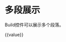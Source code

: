 # 多段展示

Build控件可以展示多个段落。

<div id="ex-build-02">
  <build ref="build" :data="data" :value="value" :errors="errors" :rules="rules" :label-width="labelWidth"></build>
  <div>
    {{value}}
  </div>
</div>
<script>
var choices = [
  {label:'选项一', value: 'A'},
  {label:'选项二', value: 'B'},
  ]
Vue.component('u-table', {
  template: '<table><tr><th>Test</th></tr><tr><td>AAA</td></tr></table>'
})
var ex_build_02 = new Vue({
  el: '#ex-build-02',
  data: function () {
    var self = this
    var data = [
      {
        name: 'basic1',
        title: '基本信息1',
        fields: [
          {name: 'str1', label: '字符串1', placeholder: '请输入...', help: '帮助信息',
            info: 'info信息', required: true, rule: {type: 'email'}},
          {name: 'str2', label: '静态字符串2', static: true, required: true, convert: function(v){
            return '<a href="#">' + v + '</a>'
            }
          },
          {name: 'select1', label: '选择', type: 'select', required: true, options: {choices: choices}},
          {name: 'select2', label: '选择', type: 'select', static: true, options: {choices: choices}},
          {name: 'rich1', label: '富文本', type: 'tinymce', options: { options: {height: 200}}},
          {name: 'grid', label: '表格', type: 'Grid', options: {
            data: {
              columns: [
                {name:'name1', title:'Name1', width:100, fixed: 'left'},
                {name:'name2', title:'Name2', width: 100, fixed: 'left'},
                {name:'name3', title:'Name3', width:100},
                {name:'name4', title:'Name4', align:'center', width:200},
              ]
            }
          }}
        ],
        layout: [
          ['str1', 'str2'],
          ['select1', 'select2'],
          ['rich1'],
          ['grid']
        ],
      },
      {
        name: 'files',
        title: '附件',
        component: 'u-table'
      },
      {
        name: 'basic2',
        title: '基本信息2',
        fields: [
          {name: 'select3', label: '选择', type: 'select', required: true, multiple: true, options: {choices: choices}
          },
          {name: 'select4', label: '选择', type: 'select', multiple: true, static: true, options: {choices: choices}
          },
        ],
        layout: [
          ['select3', 'select4'],
        ]
      },
      {
        name: 'buttons',
        buttons: [
            [{label: '查看结果', type:'primary', onClick: function(target, data){
                console.log(target, data)
              }
            }],
            [{label: '校验', type:'primary', onClick: function(target, data){
                self.$refs.build.validate(self.save)
              }
            }],
            [{label: '合并出错结果', type:'info', onClick: function(target, data){
                self.$refs.build.errors = {select1: '这是合并后的错误'}
              }
            }],
            [{label: '隐藏基本信息2', type:'info', onClick: function(target, data){
                //self.$refs.build = {select1: '这是合并后的错误'}
                self.$set(self.$refs.build.data[2], 'hidden', !self.$refs.build.data[2].hidden)
              }
            }],
            [
              {component: 'u-select', props: {choices: [{label: 'Test A', value: 'A'}, {label: 'Test B', value: 'B'}], value: 'A'}, on: {input: function(v){self.$Message.info(v)}}}
            ]
          ],
        size: 'default',
        component: 'buttons'
      }
    ]
    return {data:data, value: {
              select1: 'B',
              select2: 'A',
              select3: ['A', 'B'],
              select4: ['A', 'B'],
              grid: [
                {name1: '1', name2: '2', name3: '3', name4: '4'},
                {name1: '2', name2: '2', name3: '3', name4: '4'},
                {name1: '3', name2: '2', name3: '3', name4: '4'},
                {name1: '4', name2: '2', name3: '3', name4: '4'},                
              ]
            },
            errors: {},
            rules: {
              str1: function(rule, value, callback, source, options) {
                if (value !== 'abc@gmail.com') {
                  callback (new Error('邮件地址必须为 abc@gmail.com'))
                } else {
                  callback()
                }
              }
            },
            labelWidth: 200
          }
  },
  methods: {
    save: function(error) {
      if (error) {
        this.$Message.error(error)
      } else {
        this.$Message.info('saved')
      }
    }
  }
})
</script>
